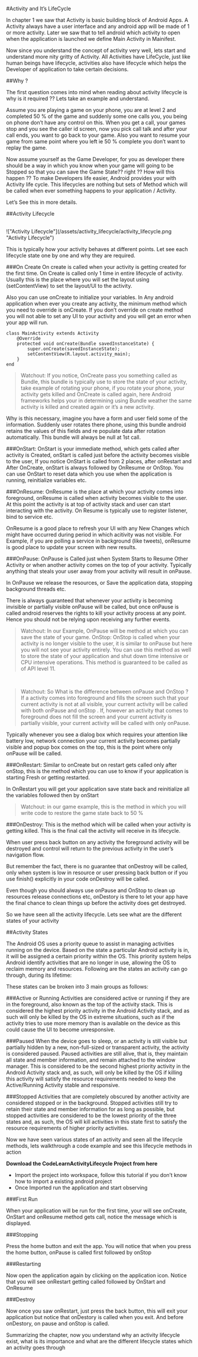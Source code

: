 #Activity and It’s LifeCycle

In chapter 1 we saw that Activity is basic building block of Android Apps. A Activity always have a user interface and any android app will be made of 1 or more activity. Later we saw that to tell android which activity to open when the application is launched we define Main Activity in Mainifest. 

Now since you understand the concept of activity very well, lets start and understand more nity gritty of Activity.  All Activities have LifeCycle, just like human beings have lifecycle, activities also have lifecycle which helps the Developer of application to take certain decisions. 

##Why ?

The first question comes into mind when reading about activity lifecycle is why is it required ?? Lets take an example and understand. 

Assume you are playing a game on your phone, you are at level 2 and completed 50 % of the game and suddenly some one calls you, you being on phone don’t have any control on this. When you get a call, your games stop and you see the caller id screen, now you pick call talk and after your call ends, you want to go back to your game. Also you want to resume your game from same point where you left ie 50 % complete you don’t want to replay the game. 

Now assume yourself as the Game Developer, for you as developer there should be a way in which you know when your game will going to be Stopped  so that you can save the Game State?? right ?? How will this happen ?? To make Developers life easier, Android provides your with Activity life cycle. This lifecycles are nothing but sets of Method which will be called when ever something happens to your application / Activity. 

Let’s See this in more details. 

##Activity Lifecycle

<br/>
!["Activity Lifecycle"](/assets/activity_lifecycle/activity_lifecycle.png "Activity Lifecycle")


This is typically how your activity behaves at different points. Let see each lifecycle state one by one and why they are required. 


###On Create
On create is called when your activity is getting created for the first time. On Create is called only 1 time in entire lifecycle of activity. Usually this is the place where you will set the layout using (setContentView) to set the layout/UI to the activity.

Also you can use onCreate to initialize your variables.  In Any android application when ever you create any activity, the minimum method which you need to override is onCreate. If you don’t override on create method you will not able to set any UI to your activity and you will get an error when your app will run. 

    class MainActivity extends Activity
		@Override
		protected void onCreate(Bundle savedInstanceState) {
			super.onCreate(savedInstanceState);
			setContentView(R.layout.activity_main);
		}
	end

> Watchout: If you notice, OnCreate pass you something called as Bundle, this bundle is typically use to store the state of your activity, take example of rotating your phone, if you rotate your phone, your activity gets killed and OnCreate is called again, here Android frameworks helps your in determining using Bundle weather the same activity is killed and created again or it’s a new activity.

Why is this necessary, imagine you have a form and user field some of the information. Suddenly user rotates there phone, using this bundle android retains the values of this fields and re populate data after rotation automatically.  This bundle will always be null at 1st call. 

###OnStart:
OnStart is your immediate method, which gets called after activity is Created, onStart is called just before the activity becomes visible to the user, If you notice OnStart is called from 2 places, after onRestart and After OnCreate, onStart is always followed by OnResume or OnStop.  You can use OnStart to reset data which you use when the application is running, reinitialize variables etc. 

###OnResume:
OnResume is the place at which your activity comes into foreground, onResume is called when activity becomes visible to the user. At this point the activity is at top of activity stack and user can start interacting with the activity. On Resume is typically use to register listener, bind to service etc. 

OnResume is a good place to refresh your UI with any New Changes which might have occurred during period in which acitivity was not visible. For Example, if you are polling a service in background (like tweets), onResume is good place to update your screen with new results. 

###OnPause:
OnPause is Called just when System Starts to Resume Other Activity or when another activity comes on the top of your activity.  Typically  anything that steals your user away from your activity will result in onPause.

In OnPause we release the resources, or Save the application data, stopping background threads etc. 

There is always guaranteed that whenever your activity is becoming invisible or partially visible onPause will be called, but once onPause is called android reserves the rights to kill your activity process at any point. Hence you should not be relying upon receiving any further events. 

> Watchout: In our Example, OnPause will be method at which you can save the state of your game. 
OnStop: OnStop is called when your activity is no longer visible to the user, it is similar to onPause but here you will not see your activity entirely.  You can use this method as well to store the state of your application and shut down time intensive or CPU intensive operations. This method is guaranteed to be called as of API level 11.

<br/>

> Watchout: So What is the difference between onPause and OnStop ? If a activity comes into foreground and fills the screen such that your current activity is not at all visible, your current activity will be called with both onPause  and onStop . If, however an activity that comes to foreground does not fill the screen and your current activity is partially visible, your current activity will be called with only onPause. 

Typically whenever you see a dialog box which requires your attention like battery low, network connection your current activity becomes partially visible and popup box comes on the top, this is the point where only onPause will be called. 

###OnRestart:
Similar to onCreate but on restart gets called only after onStop, this is the method which you can use to know if your application is starting Fresh or getting restarted. 

In OnRestart you will get your application save state back and reinitialize all the variables followed then by onStart

> Watchout: in our game example, this is the method in which you will write code to restore the game state back to 50 %

###OnDestroy:
This is the method which will be called when your activity is getting killed. This is the final call the activity will receive in its lifecycle.

When user press back button on any activity the foreground activity will be destroyed and control will return to the previous activity in the user’s navigation flow. 

But remember the fact, there is no guarantee that onDestroy will be called, only when system is low in resource or user pressing back button or if you use finish() explicitly in your code onDestroy will be called. 

Even though you should always use onPause and OnStop to clean up resources release connections etc, onDestory is there to let your app have the final chance to clean things up before the activity does get destroyed. 


So we have seen all the activity lifecycle. Lets see what are the different states of your activity

##Activity States

The Android OS uses a priority queue to assist in managing activities running on the device. Based on the state a particular Android activity is in, it will be assigned a certain priority within the OS. This priority system helps Android identify activities that are no longer in use, allowing the OS to reclaim memory and resources. Following are the states an activity can go through, during its lifetime:

These states can be broken into 3 main groups as follows:

###Active or Running 
Activities are considered active or running if they are in the foreground, also known as the top of the activity stack. This is considered the highest priority activity in the Android Activity stack, and as such will only be killed by the OS in extreme situations, such as if the activity tries to use more memory than is available on the device as this could cause the UI to become unresponsive.

###Paused
When the device goes to sleep, or an activity is still visible but partially hidden by a new, non-full-sized or transparent activity, the activity is considered paused. Paused activities are still alive, that is, they maintain all state and member information, and remain attached to the window manager. This is considered to be the second highest priority activity in the Android Activity stack and, as such, will only be killed by the OS if killing this activity will satisfy the resource requirements needed to keep the Active/Running Activity stable and responsive.

###Stopped
Activities that are completely obscured by another activity are considered stopped or in the background. Stopped activities still try to retain their state and member information for as long as possible, but stopped activities are considered to be the lowest priority of the three states and, as such, the OS will kill activities in this state first to satisfy the resource requirements of higher priority activities.


Now we have seen various states of an activity and seen all the lifecycle methods, lets walkthrough a code example and see this lifecycle methods in action

**Download the CodeLearnActivityLifecycle Project from here**

*	Import the project into workspace, follow this tutorial if you don’t know how to import a existing android project
*	Once Imported run the application and start observing 

###First Run

When your application will be run for the first time, your will see onCreate, OnStart and onResume method gets call, notice the message which is displayed. 

###Stopping

Press the home button and exit the app. You will notice that when you press the home button, onPause is called first followed by onStop

###Restarting

Now open the application again by clicking on the application icon. Notice that you will see onRestart getting called followed by OnStart and OnResume

###Destroy

Now once you saw onRestart, just press the back button, this will exit your application but notice that onDestory is called when you exit. And before onDestory, on pause and onStop is called. 


Summarizing the chapter, now you understand why an activity lifecycle exist, what is its importance and what are the different lifecycle states which an activity goes through 

<br/>
